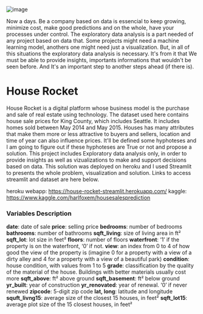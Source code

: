 ![image](https://user-images.githubusercontent.com/84594190/129112665-63e31ac4-bbac-4c4a-a55b-4b8141b55ad2.png)

Now a days. Be a company based on data is essencial to keep growing, minimize cost, make good predictions and on the whole, have your processes under control. The exploratory data analysis is a part needed of any project based on data that. Some projects might need a machine learning model, anothers one might need just a visualization. But, in all of this situations the exploratory data analysis is necessary. It's from it that We must be able to provide insights, importants informations that wouldn't be seen before. And It's an important step to another steps ahead (if there is).

# House Rocket

House Rocket is a digital platform whose business model is the purchase and sale of real estate using technology. The dataset used here contains house sale prices for King County, which includes Seattle. It includes homes sold between May 2014 and May 2015. Houses has many attributes that make them more or less attractive to buyers and sellers, location and time of year can also influence prices. It'll be defined some hyphoteses and I am going to figure out if these hyphoteses are True or not and propose a solution. This project includes Exploratory data analysis only, in order to provide insights as well as vizualizations to make and support decisions based on data. This solution was deployed on heroku and I used Streamlit to presents the whole problem, visualization and solution. Links to access streamlit and dataset are here below.

heroku webapp: https://house-rocket-streamlit.herokuapp.com/
kaggle: https://www.kaggle.com/harlfoxem/housesalesprediction


### Variables Description

**date**: date of sale
**price**: selling price
**bedrooms**: number of bedrooms
**bathrooms**: number of bathrooms
**sqft_living**: size of living area in ft²
**sqft_lot**: lot size in feet²
**floors**: number of floors
**waterfront**: ‘1’ if the property is on the waterfront, ‘0’ if not.
**view**: an index from 0 to 4 of how good the view of the property is (imagine 0 for a property with a view of a dirty alley and 4 for a property with a view of a beautiful park)
**condition**: house condition, with values from 1 to 5
**grade**: classification by the quality of the material of the house. Buildings with better materials usually cost more
**sqft_above**: ft² above ground
**sqft_basement**: ft² below ground
**yr_built**: year of construction
**yr_renovated**: year of renewal. ‘0’ if never renewed
**zipcode**: 5-digit zip code
**lat, long**: latitude and longitude
**squft_livng15**: average size of the closest 15 houses, in feet²
**sqft_lot15**: average plot size of the 15 closest houses, in feet²
